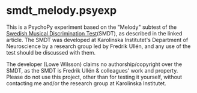 # smdt_melody.psyexp
This is a PsychoPy experiment based on the "Melody" subtest of the [Swedish Musical Discrimination Test](https://www.sciencedirect.com/science/article/pii/S0191886914000841)(SMDT), as described in the linked article. The SMDT was developed at Karolinska Institutet's Department of Neuroscience by a research group led by Fredrik Ullén, and any use of the test should be discussed with them.

The developer (Lowe Wilsson) claims no authorship/copyright over the SMDT, as the SMDT is Fredrik Ullén & colleagues' work and property. Please do not use this project, other than for testing it yourself, without contacting me and/or the research group at Karolinska Institutet.
